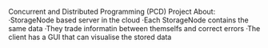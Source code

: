 Concurrent and Distributed Programming (PCD) Project 
About:
·StorageNode based server in the cloud
·Each StorageNode contains the same data
·They trade informatin between themselfs and correct errors
·The client has a GUI that can visualise the stored data
